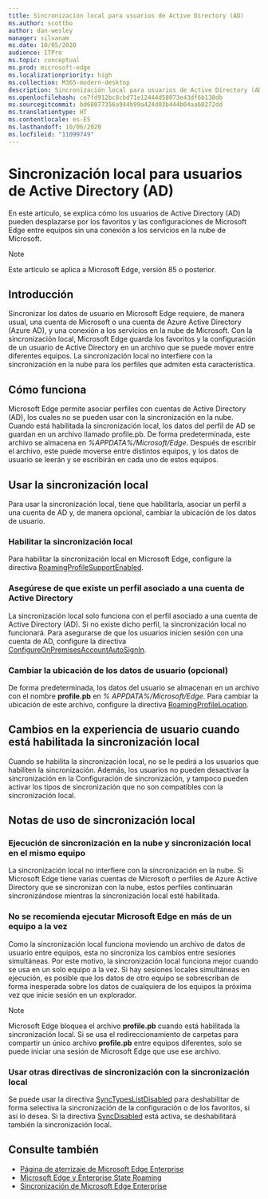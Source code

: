 ```yaml
---
title: Sincronización local para usuarios de Active Directory (AD)
ms.author: scottbo
author: dan-wesley
manager: silvanam
ms.date: 10/05/2020
audience: ITPro
ms.topic: conceptual
ms.prod: microsoft-edge
ms.localizationpriority: high
ms.collection: M365-modern-desktop
description: Sincronización local para usuarios de Active Directory (AD)
ms.openlocfilehash: ce7fd912bc8cbd71e12444d58073e43df6b138db
ms.sourcegitcommit: bd68077356a944b99a424d03b444b04aa60272dd
ms.translationtype: HT
ms.contentlocale: es-ES
ms.lasthandoff: 10/06/2020
ms.locfileid: "11099749"
---
```

# Sincronización local para usuarios de Active Directory (AD)

En este artículo, se explica cómo los usuarios de Active Directory (AD) pueden desplazarse por los favoritos y las configuraciones de Microsoft Edge entre equipos sin una conexión a los servicios en la nube de Microsoft.

> [!NOTE]
> Este artículo se aplica a Microsoft Edge, versión 85 o posterior.

## Introducción

Sincronizar los datos de usuario en Microsoft Edge requiere, de manera usual, una cuenta de Microsoft o una cuenta de Azure Active Directory (Azure AD), y una conexión a los servicios en la nube de Microsoft. Con la sincronización local, Microsoft Edge guarda los favoritos y la configuración de un usuario de Active Directory en un archivo que se puede mover entre diferentes equipos. La sincronización local no interfiere con la sincronización en la nube para los perfiles que admiten esta característica.

## Cómo funciona

Microsoft Edge permite asociar perfiles con cuentas de Active Directory (AD), los cuales no se pueden usar con la sincronización en la nube. Cuando está habilitada la sincronización local, los datos del perfil de AD se guardan en un archivo llamado profile.pb. De forma predeterminada, este archivo se almacena en *%APPDATA%/Microsoft/Edge*. Después de escribir el archivo, este puede moverse entre distintos equipos, y los datos de usuario se leerán y se escribirán en cada uno de estos equipos.

## Usar la sincronización local

Para usar la sincronización local, tiene que habilitarla, asociar un perfil a una cuenta de AD y, de manera opcional, cambiar la ubicación de los datos de usuario.

### Habilitar la sincronización local

Para habilitar la sincronización local en Microsoft Edge, configure la directiva [RoamingProfileSupportEnabled](https://docs.microsoft.com/DeployEdge/microsoft-edge-policies#roamingprofilesupportenabled).

### Asegúrese de que existe un perfil asociado a una cuenta de Active Directory

La sincronización local solo funciona con el perfil asociado a una cuenta de Active Directory (AD). Si no existe dicho perfil, la sincronización local no funcionará. Para asegurarse de que los usuarios inicien sesión con una cuenta de AD, configure la directiva [ConfigureOnPremisesAccountAutoSignIn](https://docs.microsoft.com/DeployEdge/microsoft-edge-policies#configureonpremisesaccountautosignin).

### Cambiar la ubicación de los datos de usuario (opcional)

De forma predeterminada, los datos del usuario se almacenan en un archivo con el nombre **profile.pb** en *% APPDATA%/Microsoft/Edge*. Para cambiar la ubicación de este archivo, configure la directiva [RoamingProfileLocation](https://docs.microsoft.com/DeployEdge/microsoft-edge-policies#roamingprofilelocation).

## Cambios en la experiencia de usuario cuando está habilitada la sincronización local

Cuando se habilita la sincronización local, no se le pedirá a los usuarios que habiliten la sincronización. Además, los usuarios no pueden desactivar la sincronización en la Configuración de sincronización, y tampoco pueden activar los tipos de sincronización que no son compatibles con la sincronización local.

## Notas de uso de sincronización local

### Ejecución de sincronización en la nube y sincronización local en el mismo equipo

La sincronización local no interfiere con la sincronización en la nube. Si Microsoft Edge tiene varias cuentas de Microsoft o perfiles de Azure Active Directory que se sincronizan con la nube, estos perfiles continuarán sincronizándose mientras la sincronización local esté habilitada.

### No se recomienda ejecutar Microsoft Edge en más de un equipo a la vez

Como la sincronización local funciona moviendo un archivo de datos de usuario entre equipos, esta no sincroniza los cambios entre sesiones simultáneas. Por este motivo, la sincronización local funciona mejor cuando se usa en un solo equipo a la vez. Si hay sesiones locales simultáneas en ejecución, es posible que los datos de otro equipo se sobrescriban de forma inesperada sobre los datos de cualquiera de los equipos la próxima vez que inicie sesión en un explorador.

> [!NOTE]
> Microsoft Edge bloquea el archivo **profile.pb** cuando está habilitada la sincronización local. Si se usa el redireccionamiento de carpetas para compartir un único archivo **profile.pb** entre equipos diferentes, solo se puede iniciar una sesión de Microsoft Edge que use ese archivo.

### Usar otras directivas de sincronización con la sincronización local

Se puede usar la directiva [SyncTypesListDisabled](https://docs.microsoft.com/DeployEdge/microsoft-edge-policies#synctypeslistdisabled) para deshabilitar de forma selectiva la sincronización de la configuración o de los favoritos, si así lo desea. Si la directiva [SyncDisabled](https://docs.microsoft.com/DeployEdge/microsoft-edge-policies#syncdisabled) está activa, se deshabilitará también la sincronización local.  

## Consulte también

- [Página de aterrizaje de Microsoft Edge Enterprise](https://aka.ms/EdgeEnterprise)
- [Microsoft Edge y Enterprise State Roaming](microsoft-edge-enterprise-state-roaming.md)
- [Sincronización de Microsoft Edge Enterprise](microsoft-edge-enterprise-sync.md)
